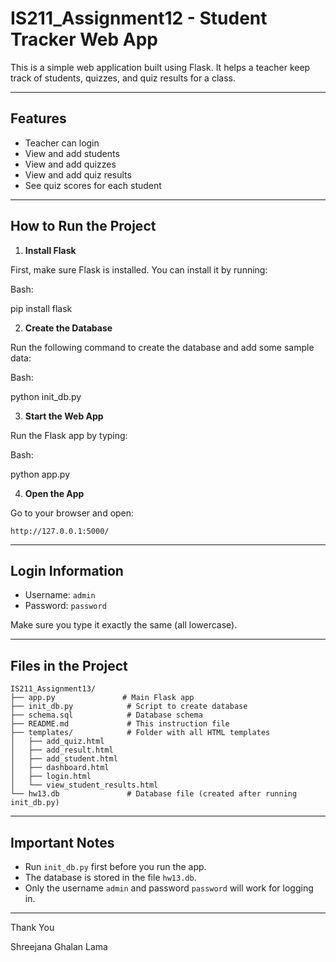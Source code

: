 # IS211_Assignment12 - Student Tracker Web App

This is a simple web application built using Flask. It helps a teacher keep track of students, quizzes, and quiz results for a class.

---

## Features
- Teacher can login
- View and add students
- View and add quizzes
- View and add quiz results
- See quiz scores for each student

---

## How to Run the Project

1. **Install Flask**

First, make sure Flask is installed. You can install it by running:

Bash:

pip install flask

2. **Create the Database**

Run the following command to create the database and add some sample data:

Bash:

python init_db.py


3. **Start the Web App**

Run the Flask app by typing:

Bash:

python app.py

4. **Open the App**

Go to your browser and open:

```
http://127.0.0.1:5000/
```

---

## Login Information
- Username: `admin`
- Password: `password`

Make sure you type it exactly the same (all lowercase).

---

## Files in the Project

```
IS211_Assignment13/
├── app.py               # Main Flask app
├── init_db.py            # Script to create database
├── schema.sql            # Database schema
├── README.md             # This instruction file
├── templates/            # Folder with all HTML templates
│   ├── add_quiz.html
│   ├── add_result.html
│   ├── add_student.html
│   ├── dashboard.html
│   ├── login.html
│   └── view_student_results.html
└── hw13.db               # Database file (created after running init_db.py)
```


---

## Important Notes
- Run `init_db.py` first before you run the app.
- The database is stored in the file `hw13.db`.
- Only the username `admin` and password `password` will work for logging in.

---
Thank You

Shreejana Ghalan Lama
